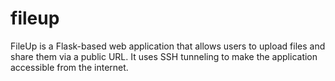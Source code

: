 # fileup
FileUp is a Flask-based web application that allows users to upload files and share them via a public URL. It uses SSH tunneling to make the application accessible from the internet.
